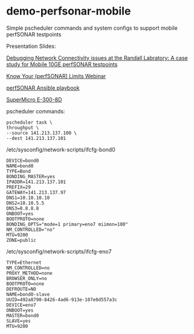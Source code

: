 # demo-perfsonar-mobile
Simple pscheduler commands and system configs to support mobile perfSONAR testpoints




Presentation Slides: 

[Debugging Network Connectivity issues at the Randall Labratory: A case study for Mobile 10GE perfSONAR testpoints](https://docs.google.com/presentation/d/14N-Brebma6jqayN6q5mj8TLDwMZIYUV2yZw5kkcdFCQ/edit?ts=5f74da79#slide=id.g9da63a0b15_0_563)

[Know Your (perfSONAR) Limits Webinar](https://www.youtube.com/watch?v=UNItTorQqnw)

[perfSONAR Ansible playbook](https://github.com/perfsonar/ansible-playbook-perfsonar)

[SuperMicro E-300-8D](https://www.supermicro.com/en/products/system/Mini-ITX/SYS-E300-8D.cfm)


pscheduler commands:

```
pscheduler task \
throughput \
--source 141.213.137.100 \
--dest 141.213.137.101
```

/etc/sysconfig/network-scripts/ifcfg-bond0

```
DEVICE=bond0
NAME=bond0
TYPE=Bond
BONDING_MASTER=yes
IPADDR=141.213.137.101
PREFIX=29
GATEWAY=141.213.137.97
DNS1=10.10.10.10
DNS2=10.10.5.5
DNS3=8.8.8.8
ONBOOT=yes
BOOTPROTO=none
BONDING_OPTS="mode=1 primary=eno7 miimon=100"
NM_CONTROLLED="no"
MTU=9200
ZONE=public
```

/etc/sysconfig/network-scripts/ifcfg-eno7

```
TYPE=Ethernet
NM_CONTROLLED=no
PROXY_METHOD=none
BROWSER_ONLY=no
BOOTPROTO=none
DEFROUTE=NO
NAME=bond0-slave
UUID=492a8790-8426-4ad6-913e-107e0d557a3c
DEVICE=eno7
ONBOOT=yes
MASTER=bond0
SLAVE=yes
MTU=9200
```
